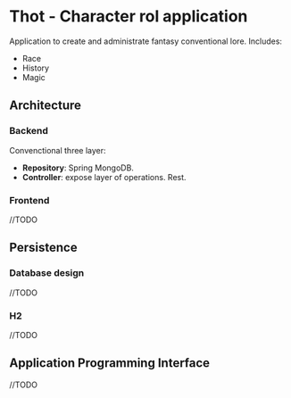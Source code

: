 # Thot - Character rol application
Application to create and administrate fantasy conventional lore. Includes:
- Race
- History
- Magic

## Architecture

### Backend
Convenctional three layer:
- **Repository**: Spring MongoDB.
- **Controller**: expose layer of operations. Rest.

### Frontend

//TODO

## Persistence
### Database design
//TODO

### H2
//TODO


## Application Programming Interface
//TODO


